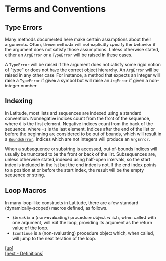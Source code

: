 
# Terms and Conventions

## Type Errors

Many methods documented here make certain assumptions about their
arguments. Often, these methods will not explicitly specify the
behavior if the argument does not satisfy those assumptions. Unless
otherwise stated, either an `ArgError` or a `TypeError` will be raised
in these cases.

A `TypeError` will be raised if the argument does not satisfy some
rigid notion of "type" or does not have the correct object
hierarchy. An `ArgError` will be raised in any other case. For
instance, a method that expects an integer will raise a `TypeError` if
given a symbol but will raise an `ArgError` if given a non-integer
number.

## Indexing

In Latitude, most lists and sequences are indexed using a standard
convention. Nonnegative indices count from the front of the sequence,
where `0` is the first element. Negative indices count from the back
of the sequence, where `-1` is the last element. Indices after the end
of the list or before the beginning are considered to be out of
bounds, which will result in
a
[`BoundsError`](../ii_standard_library/exception.md#boundserror). Indices
which are not integers will produce an `ArgError`.

When a subsequence or substring is accessed, out-of-bounds indices
will usually be truncated to be the front or back of the
list. Subsequences are, unless otherwise stated, indexed using
half-open intervals, so the start index is included in the list but
the end index is not. If the end index points to a position at or
before the start index, the result will be the empty sequence or
string.

## Loop Macros

In many loop-like constructs in Latitude, there are a few standard
(dynamically-scoped) macros defined, as follows.

 * `$break` is a (non-evaluating) procedure object which, when called
   with one argument, will exit the loop, providing its argument as
   the return value of the loop.
 * `$continue` is a (non-evaluating) procedure object which, when
   called, will jump to the next iteration of the loop.

[[up](.)]
<br/>[[next - Definitions](definitions.md)]

